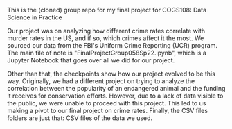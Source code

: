 This is the (cloned) group repo for my final project for COGS108: Data Science in Practice

Our project was on analyzing how different crime rates correlate with murder rates in the US, and if so, which crimes affect it the most. We sourced our data from the FBI's Uniform Crime Reporting (UCR) program. The main file of note is "FinalProjectGroup058Sp22.ipynb", which is a Jupyter Notebook that goes over all we did for our project.

Other than that, the checkpoints show how our project evolved to be this way. Originally, we had a different project on trying to analyze the correlation between the popularity of an endangered animal and the funding it receives for conservation efforts. However, due to a lack of data visible to the public, we were unable to proceed with this project. This led to us making a pivot to our final project on crime rates. Finally, the CSV files folders are just that: CSV files of the data we used.
